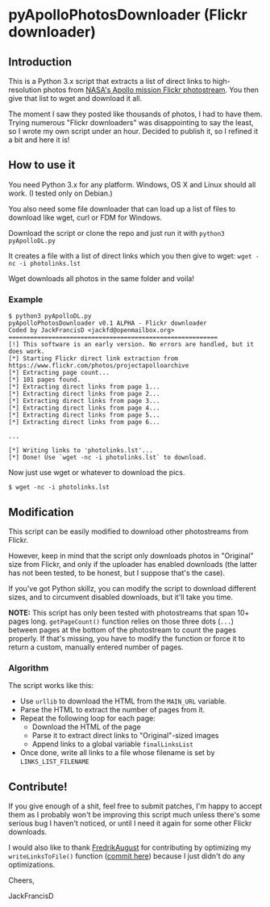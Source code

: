 # pyApolloPhotosDownloader (Flickr downloader)

## Introduction

This is a Python 3.x script that extracts a list of direct links to high-resolution photos from [NASA's Apollo mission Flickr photostream](https://www.flickr.com/photos/projectapolloarchive). You then give that list to wget and download it all.

The moment I saw they posted like thousands of photos, I had to have them. Trying numerous "Flickr downloaders" was disappointing to say the least, so I wrote my own script under an hour. Decided to publish it, so I refined it a bit and here it is!

## How to use it

You need Python 3.x for any platform. Windows, OS X and Linux should all work. (I tested only on Debian.)

You also need some file downloader that can load up a list of files to download like wget, curl or FDM for Windows.

Download the script or clone the repo and just run it with `python3 pyApolloDL.py`

It creates a file with a list of direct links which you then give to wget: `wget -nc -i photolinks.lst`

Wget downloads all photos in the same folder and voila!


### Example

```
$ python3 pyApolloDL.py 
pyApolloPhotosDownloader v0.1 ALPHA - Flickr downloader
Coded by JackFrancisD <jackfd@openmailbox.org>
==========================================================
[!] This software is an early version. No errors are handled, but it does work.
[*] Starting Flickr direct link extraction from https://www.flickr.com/photos/projectapolloarchive
[*] Extracting page count...
[*] 101 pages found.
[*] Extracting direct links from page 1...
[*] Extracting direct links from page 2...
[*] Extracting direct links from page 3...
[*] Extracting direct links from page 4...
[*] Extracting direct links from page 5...
[*] Extracting direct links from page 6...

...

[*] Writing links to 'photolinks.lst'...
[*] Done! Use `wget -nc -i photolinks.lst` to download.
```

Now just use wget or whatever to download the pics.

```
$ wget -nc -i photolinks.lst
```

## Modification

This script can be easily modified to download other photostreams from Flickr.

However, keep in mind that the script only downloads photos in "Original" size from Flickr, and only if the uploader has enabled downloads (the latter has not been tested, to be honest, but I suppose that's the case).

If you've got Python skillz, you can modify the script to download different sizes, and to circumvent disabled downloads, but it'll take you time.

**NOTE:** This script has only been tested with photostreams that span 10+ pages long. `getPageCount()` function relies on those three dots (`...`) between pages at the bottom of the photostream to count the pages properly. If that's missing, you have to modify the function or force it to return a custom, manually entered number of pages.


### Algorithm

The script works like this:

 - Use `urllib` to download the HTML from the `MAIN_URL` variable.
 - Parse the HTML to extract the number of pages from it.
 - Repeat the following loop for each page:
 	- Download the HTML of the page
 	- Parse it to extract direct links to "Original"-sized images
 	- Append links to a global variable `finalLinksList`
 - Once done, write all links to a file whose filename is set by `LINKS_LIST_FILENAME`


## Contribute!

If you give enough of a shit, feel free to submit patches, I'm happy to accept them as I probably won't be improving this script much unless there's some serious bug I haven't noticed, or until I need it again for some other Flickr downloads.

I would also like to thank [FredrikAugust](https://github.com/FredrikAugust) for contributing by optimizing my `writeLinksToFile()` function ([commit here](https://github.com/JackFrancisD/pyApolloPhotosDownloader/commit/9d7501bbdeb0a7e6888e5154aa006c4efac01d61)) because I just didn't do any optimizations.

Cheers,

JackFrancisD
